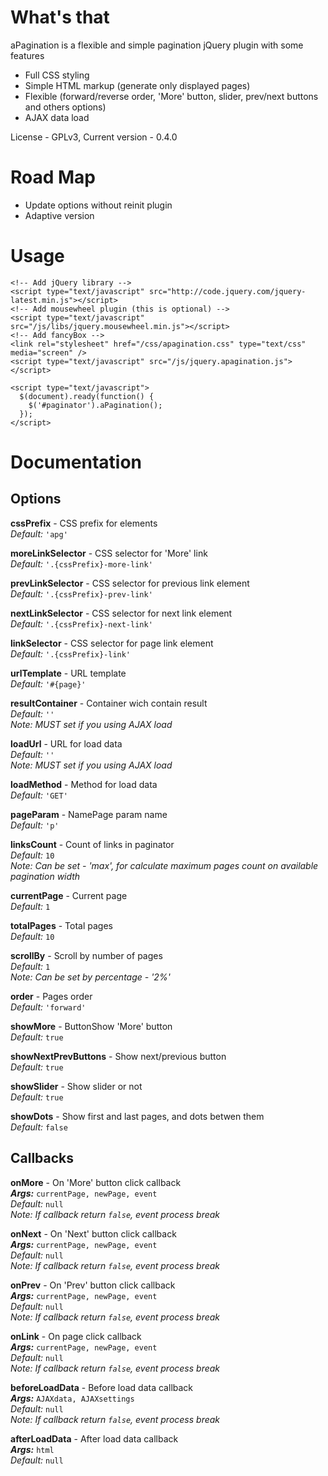 What's that
===============
aPagination is a flexible and simple pagination jQuery plugin with some features
* Full CSS styling
* Simple HTML markup (generate only displayed pages)
* Flexible (forward/reverse order, 'More' button, slider, prev/next buttons and others options)
* AJAX data load

License - GPLv3, Current version - 0.4.0

Road Map
===============
* Update options without reinit plugin
* Adaptive version

Usage
===============

    <!-- Add jQuery library -->
    <script type="text/javascript" src="http://code.jquery.com/jquery-latest.min.js"></script>
    <!-- Add mousewheel plugin (this is optional) -->
    <script type="text/javascript" src="/js/libs/jquery.mousewheel.min.js"></script>
    <!-- Add fancyBox -->
    <link rel="stylesheet" href="/css/apagination.css" type="text/css" media="screen" />
    <script type="text/javascript" src="/js/jquery.apagination.js"></script>
    
    <script type="text/javascript">
      $(document).ready(function() {
        $('#paginator').aPagination();
      });
    </script>

Documentation
===============
Options
---------------

**cssPrefix** - CSS prefix for elements  
*Default:* `'apg'`

**moreLinkSelector** - CSS selector for 'More' link  
*Default:* `'.{cssPrefix}-more-link'`

**prevLinkSelector** - CSS selector for previous link element  
*Default:* `'.{cssPrefix}-prev-link'`

**nextLinkSelector** - CSS selector for next link element  
*Default:* `'.{cssPrefix}-next-link'`

**linkSelector** - CSS selector for page link element  
*Default:* `'.{cssPrefix}-link'`

**urlTemplate** - URL template  
*Default:* `'#{page}'`

**resultContainer** - Container wich contain result  
*Default:* `''`  
*Note: MUST set if you using AJAX load*

**loadUrl** - URL for load data  
*Default:* `''`  
*Note: MUST set if you using AJAX load*

**loadMethod** - Method for load data  
*Default:* `'GET'`

**pageParam** - NamePage param name  
*Default:* `'p'`

**linksCount** - Count of links in paginator  
*Default:* `10`  
*Note: Can be set - 'max', for calculate maximum pages count on available pagination width*

**currentPage** - Current page  
*Default:* `1`

**totalPages** - Total pages  
*Default:* `10`

**scrollBy** - Scroll by number of pages  
*Default:* `1`  
*Note: Can be set by percentage - '2%'*

**order** - Pages order  
*Default:* `'forward'`

**showMore** - ButtonShow 'More' button  
*Default:* `true`

**showNextPrevButtons** - Show next/previous button  
*Default:* `true`

**showSlider** - Show slider or not  
*Default:* `true`

**showDots** - Show first and last pages, and dots betwen them  
*Default:* `false`

Callbacks
---------------

**onMore** - On 'More' button click callback  
***Args:*** `currentPage, newPage, event`  
*Default:* `null`  
*Note: If callback return `false`, event process break*

**onNext** - On 'Next' button click callback  
***Args:*** `currentPage, newPage, event`  
*Default:* `null`  
*Note: If callback return `false`, event process break*

**onPrev** - On 'Prev' button click callback  
***Args:*** `currentPage, newPage, event`  
*Default:* `null`  
*Note: If callback return `false`, event process break*

**onLink** - On page click callback  
***Args:*** `currentPage, newPage, event`  
*Default:* `null`  
*Note: If callback return `false`, event process break*

**beforeLoadData** - Before load data callback  
***Args:*** `AJAXdata, AJAXsettings`  
*Default:* `null`  
*Note: If callback return `false`, event process break*

**afterLoadData** - After load data callback  
***Args:*** `html`  
*Default:* `null`
